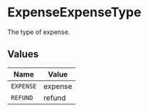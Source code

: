 # ExpenseExpenseType

The type of expense.


## Values

| Name      | Value     |
| --------- | --------- |
| `EXPENSE` | expense   |
| `REFUND`  | refund    |